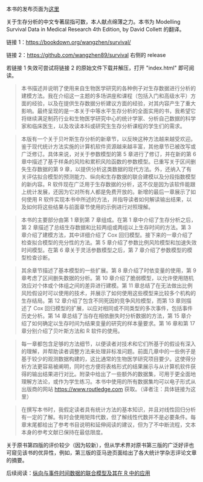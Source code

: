 本书的发布页面为[这里](https://zhuanlan.zhihu.com/p/688064031)

关于生存分析的中文专著屈指可数，本人献点绵薄之力。本书为 Modelling Survival Data in Medical Research 4th Edition, by David Collett 的翻译。

链接 1：https://bookdown.org/wangzhen/survival/

链接 2：https://github.com/wangzhen89/survival 右侧的 release

若链接 1 失效可尝试将链接 2 的原始文件下载并解压，打开 "index.html" 即可阅读。

> 本书描述并说明了使用来自生物医学研究的各种例子对生存数据进行分析的建模方法。我在介绍这一主题的多场讲座和课程（包括入门和高级水平）方面的经验，以及在提供生存数据分析建议方面的经验，对其内容产生了重大影响。最终呈现的是一本关于中等水平生存分析的全面实用的书，我希望它将继续满足制药行业和生物医学研究中心的统计学家、分析自己数据的科学家和临床医生，以及攻读本科或研究生生存分析课程的学生们的需求。

> 本版有一个关于贝叶斯生存分析的新章节，以反映这种方法越来越受欢迎。鉴于现代统计方法实施的计算机软件资源越来越丰富，其他章节已被改写或广泛修订。具体来说，对关于参数模型的第 5 章进行了修订，并在新的第 6 章中描述了基于样条的风险和累积风险函数的参数模型。已重写关于区间删失生存数据的第 9 章，以提供分析这类数据的现代方法。外，还纳入了有关评估拟合模型的预测能力、纵向和生存数据的联合建模以及分段指数模型的新内容。R 软件现在广泛用于生存数据的分析，这不仅是因为该软件能跟上统计发展，还因为它对所有人都是免费开放的。新增的最后一章展示了如何使用 R 软件实现本书中所述的方法，并指导读者如何解读输出结果，以及如何将这些结果与前面章节使用的示例进行对照理解。

> 本书的主要部分由第 1 章到第 7 章组成。在第 1 章中介绍了生存分析之后，第 2 章描述了总结生存数据和比较两组或两组以上生存时间的方法。第 3 章介绍了建模方法，其中详细介绍了 Cox 回归模型。接下来的一章介绍了检查拟合模型的充分性的方法。第 5 章介绍了参数比例风险模型和加速失效时间模型。在第 6 章关于灵活参数模型之后，第 7 章介绍了参数模型的模型检查诊断。

> 其余章节描述了基本模型的一些扩展。第 8 章介绍了时依变量的使用，第 9 章考虑了区间删失数据的分析。第 10 章介绍了脆弱模型，以允许使用随机效应对个体或个体组之间的差异进行建模。第 11 章总结了在无法做出比例风险假设时可以使用的技术，并展示了如何使用这些模型来比较多个机构的生存结局。第 12 章介绍了包含不同死因的竞争风险模型，而第 13 章则描述了 Cox 回归模型的扩展，以应对相同或不同类型的多次事件，包括事件历史分析。第 14 章总结了当存在相依删失时分析数据的方法，第 15 章介绍了如何确定以生存时间为结果变量的研究的样本量要求。第 16 章和第 17 章分别介绍了贝叶斯方法和 R 软件的使用。

> 每一章都包含足够的方法细节，以便读者对技术和它们所基于的假设有深入的理解，并帮助读者调整方法来处理非标准问题。前面几章中的一些例子是基于较少的观测数据构建的，这比通常的生物医学研究项目要少。这使得分析方法更容易被阐明，同时也方便将表格形式的结果展示与从计算机软件获得的输出结果进行对比。附录中给出了一些额外的数据集，可用于更全面地理解方法论，或作为学生练习。本书中使用的所有数据集均可以电子形式从出版商的网站 https://www.routledge.com 获取。（译者注：具体链接为这里）

> 在撰写本书时，我假定读者具有统计方法的基本知识，并且对线性回归分析有一定的了解。有时会使用矩阵代数，但了解线性代数并不是必要条件。每章末尾都给出了参考书目说明和延伸阅读的建议，但为了不中断流程，文本本身的参考文献已保持在最低限度。

关于原书第四版的评价较少（因为较新），但从学术界对原书第三版的广泛好评也可窥见该书的优异性，例如，第三版的亚马逊页面给出了各大统计学杂志评论文章的摘要。

后续阅读：[纵向与事件时间数据的联合模型及其在 R 中的应用](https://zhuanlan.zhihu.com/p/692203472)
